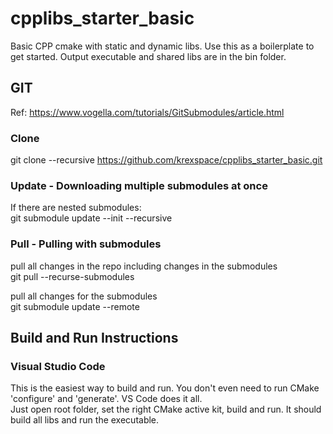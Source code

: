 # cpplibs_starter_basic
Basic CPP cmake with static and dynamic libs. Use this as a boilerplate to get started.
Output executable and shared libs are in the bin folder.

## GIT
Ref: https://www.vogella.com/tutorials/GitSubmodules/article.html
### Clone
git clone --recursive https://github.com/krexspace/cpplibs_starter_basic.git
### Update - Downloading multiple submodules at once
If there are nested submodules:  
git submodule update --init --recursive
### Pull -  Pulling with submodules
pull all changes in the repo including changes in the submodules  
git pull --recurse-submodules

pull all changes for the submodules  
git submodule update --remote

## Build and Run Instructions
### Visual Studio Code
This is the easiest way to build and run. You don't even need to run CMake 'configure' and 'generate'. VS Code does it all.  
Just open root folder, set the right CMake active kit, build and run. It should build all libs and run the executable.


